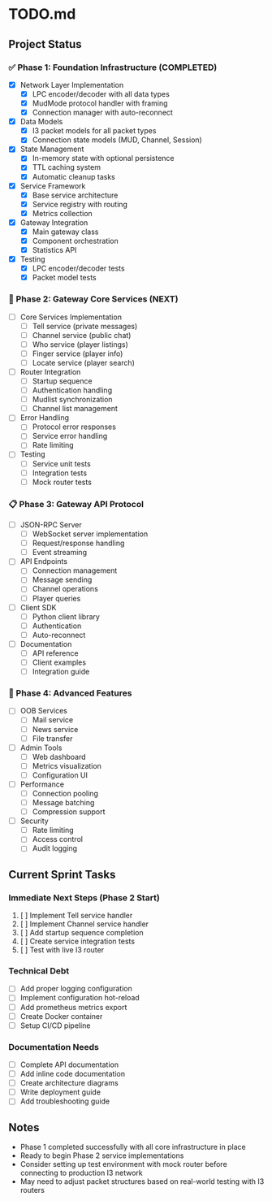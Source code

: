 # TODO.md

## Project Status

### ✅ Phase 1: Foundation Infrastructure (COMPLETED)
- [x] Network Layer Implementation
  - [x] LPC encoder/decoder with all data types
  - [x] MudMode protocol handler with framing
  - [x] Connection manager with auto-reconnect
- [x] Data Models
  - [x] I3 packet models for all packet types
  - [x] Connection state models (MUD, Channel, Session)
- [x] State Management
  - [x] In-memory state with optional persistence
  - [x] TTL caching system
  - [x] Automatic cleanup tasks
- [x] Service Framework
  - [x] Base service architecture
  - [x] Service registry with routing
  - [x] Metrics collection
- [x] Gateway Integration
  - [x] Main gateway class
  - [x] Component orchestration
  - [x] Statistics API
- [x] Testing
  - [x] LPC encoder/decoder tests
  - [x] Packet model tests

### 🚧 Phase 2: Gateway Core Services (NEXT)
- [ ] Core Services Implementation
  - [ ] Tell service (private messages)
  - [ ] Channel service (public chat)
  - [ ] Who service (player listings)
  - [ ] Finger service (player info)
  - [ ] Locate service (player search)
- [ ] Router Integration
  - [ ] Startup sequence
  - [ ] Authentication handling
  - [ ] Mudlist synchronization
  - [ ] Channel list management
- [ ] Error Handling
  - [ ] Protocol error responses
  - [ ] Service error handling
  - [ ] Rate limiting
- [ ] Testing
  - [ ] Service unit tests
  - [ ] Integration tests
  - [ ] Mock router tests

### 📋 Phase 3: Gateway API Protocol
- [ ] JSON-RPC Server
  - [ ] WebSocket server implementation
  - [ ] Request/response handling
  - [ ] Event streaming
- [ ] API Endpoints
  - [ ] Connection management
  - [ ] Message sending
  - [ ] Channel operations
  - [ ] Player queries
- [ ] Client SDK
  - [ ] Python client library
  - [ ] Authentication
  - [ ] Auto-reconnect
- [ ] Documentation
  - [ ] API reference
  - [ ] Client examples
  - [ ] Integration guide

### 🔮 Phase 4: Advanced Features
- [ ] OOB Services
  - [ ] Mail service
  - [ ] News service
  - [ ] File transfer
- [ ] Admin Tools
  - [ ] Web dashboard
  - [ ] Metrics visualization
  - [ ] Configuration UI
- [ ] Performance
  - [ ] Connection pooling
  - [ ] Message batching
  - [ ] Compression support
- [ ] Security
  - [ ] Rate limiting
  - [ ] Access control
  - [ ] Audit logging

## Current Sprint Tasks

### Immediate Next Steps (Phase 2 Start)
1. [ ] Implement Tell service handler
2. [ ] Implement Channel service handler
3. [ ] Add startup sequence completion
4. [ ] Create service integration tests
5. [ ] Test with live I3 router

### Technical Debt
- [ ] Add proper logging configuration
- [ ] Implement configuration hot-reload
- [ ] Add prometheus metrics export
- [ ] Create Docker container
- [ ] Setup CI/CD pipeline

### Documentation Needs
- [ ] Complete API documentation
- [ ] Add inline code documentation
- [ ] Create architecture diagrams
- [ ] Write deployment guide
- [ ] Add troubleshooting guide

## Notes

- Phase 1 completed successfully with all core infrastructure in place
- Ready to begin Phase 2 service implementations
- Consider setting up test environment with mock router before connecting to production I3 network
- May need to adjust packet structures based on real-world testing with I3 routers

